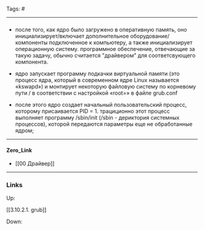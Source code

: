 Tags: #
***
###
- после того, как ядро было загружено в оперативную память, оно инициализирует/включает дополнительное оборудование/компоненты подключенное к компьютеру, а также инициализирует операционную систему. программное обеспечение, отвечающие за такую задачу, обычно считается "драйвером" для соответсвующего компонента.

- ядро запускает программу подкачки виртуальной памяти (это процесс ядра, который в современном ядре Linux называется «kswapd») и монтирует некоторую файловую систему по корневому пути / в соответствии с настройкой «root=» в файле grub.conf

- после этого ядро создает начальный пользовательский процесс, которому присаивается PID = 1. трациционно этот процесс выполняет программу /sbin/init (/sbin - дериктория системных процессов), которой передаются параметры еще не обработанные ядром;

***
#### Zero_Link
- [[00 Драйвер]]
***
### Links
Up:

[[3.10.2.1. grub]]

Down:


